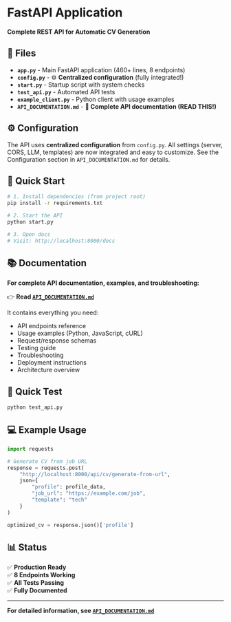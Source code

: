 # FastAPI Application

**Complete REST API for Automatic CV Generation**

## 📁 Files

- **`app.py`** - Main FastAPI application (460+ lines, 8 endpoints)
- **`config.py`** - ⚙️ **Centralized configuration** (fully integrated!)
- **`start.py`** - Startup script with system checks
- **`test_api.py`** - Automated API tests
- **`example_client.py`** - Python client with usage examples
- **`API_DOCUMENTATION.md`** - **📖 Complete API documentation (READ THIS!)**

## ⚙️ Configuration

The API uses **centralized configuration** from `config.py`. All settings (server, CORS, LLM, templates) are now integrated and easy to customize. See the Configuration section in `API_DOCUMENTATION.md` for details.

## 🚀 Quick Start

```bash
# 1. Install dependencies (from project root)
pip install -r requirements.txt

# 2. Start the API
python start.py

# 3. Open docs
# Visit: http://localhost:8000/docs
```

## 📚 Documentation

**For complete API documentation, examples, and troubleshooting:**

👉 **Read [`API_DOCUMENTATION.md`](API_DOCUMENTATION.md)**

It contains everything you need:
- API endpoints reference
- Usage examples (Python, JavaScript, cURL)
- Request/response schemas
- Testing guide
- Troubleshooting
- Deployment instructions
- Architecture overview

## 🧪 Quick Test

```bash
python test_api.py
```

## 💻 Example Usage

```python
import requests

# Generate CV from job URL
response = requests.post(
    "http://localhost:8000/api/cv/generate-from-url",
    json={
        "profile": profile_data,
        "job_url": "https://example.com/job",
        "template": "tech"
    }
)

optimized_cv = response.json()['profile']
```

## 📊 Status

✅ **Production Ready**  
✅ **8 Endpoints Working**  
✅ **All Tests Passing**  
✅ **Fully Documented**

---

**For detailed information, see [`API_DOCUMENTATION.md`](API_DOCUMENTATION.md)**
